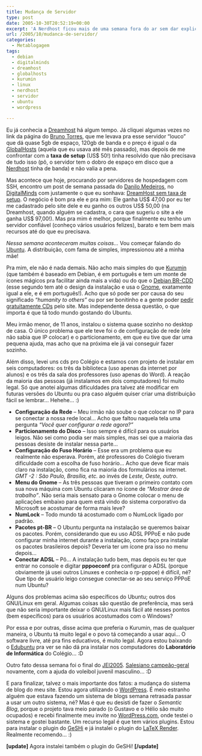 ```yaml
---
title: Mudança de Servidor
type: post
date: 2005-10-30T20:52:19+00:00
excerpt: 'A Nerdhost ficou mais de uma semana fora do ar sem dar explicações... É mole? Mas ainda bem que me livrei logo daquele servidor. Depois de googlar um pouco, encontrei a solução: Dreamhost.'
url: /2005/10/mudanca-de-servidor/
categories:
  - Metablogagem
tags:
  - debian
  - digitalminds
  - dreamhost
  - globalhosts
  - kurumin
  - linux
  - nerdhost
  - servidor
  - ubuntu
  - wordpress

---
```

Eu já conhecia a [Dreamhost][1] há algum tempo. Já cliquei algumas vezes no link da página do [Bruno Torres][2], que me levava pra esse servidor “louco” que dá quase 5gb de espaço, 120gb de banda e o preço é igual o da [GlobalHosts][3] (aquela que eu usava até mês passado), mas depois de me confrontar com a **taxa de setup** (US$ 50!) tinha resolvido que não precisava de tudo isso (pô, o servidor tem o dobro de espaço em disco que a [Nerdhost][4] tinha de banda) e não valia a pena.

Mas acontece que hoje, procurando por servidores de hospedagem com SSH, encontro um post de semana passada do [Danilo Medeiros][5], no [DigitalMinds][5] com justamente o que eu sonhava: [DreamHost sem taxa de setup][6]. O negócio é bom pra ele e pra mim: Ele ganha US$ 47,00 por eu ter me cadastrado pelo site dele e eu ganho os outros US$ 50,00 (na Dreamhost, quando alguém se cadastra, o cara que sugeriu o site a ele ganha US$ 97,00!). Mas pra mim é melhor, porque finalmente eu tenho um servidor confiável (conheço vários usuários felizes), barato e tem bem mais recursos até do que eu precisava.

_Nessa semana aconteceram muitas coisas…_ Vou começar falando do [Ubuntu][7]. A distribuição, com fama de simples, impressionou até a minha mãe!

Pra mim, ele não é nada demais. Não acho mais simples do que [Kurumin][8] (que também é baseado em Debian, é em português e tem um monte de ícones mágicos pra facilitar ainda mais a vida) ou do que o [Debian BR-CDD][9] (esse segundo tem até o design da instalação e usa o [Gnome][10], exatamente igual a ele, e é em português!). Acho que só pode ser por causa do seu significado _“humanity to others”_ ou por ser bonitinho e a gente poder [pedir gratuitamente CDs][11] pelo site. Mas independente dessa questão, o que importa é que tá todo mundo gostando do Ubuntu.

Meu irmão menor, de 11 anos, instalou o sistema quase sozinho no desktop de casa. O único problema que ele teve foi o de configuração de rede (ele não sabia que IP colocar) e o particionamento, em que eu tive que dar uma pequena ajuda, mas acho que na próxima ele já vai conseguir fazer sozinho.

Além disso, levei uns cds pro Colégio e estamos com projeto de instalar em seis computadores: os três da biblioteca (uso apenas da internet por alunos) e os três da sala dos professores (uso apenas do Word). A reação da maioria das pessoas (já instalamos em dois computadores) foi muito legal. Só que anotei algumas dificuldades pra talvez até modificar em futuras versões do Ubuntu ou pra caso alguém quiser criar uma distribuição fácil se lembrar… Hehehe… :)

  * **Configuração da Rede** – Meu irmão não soube o que colocar no IP para se conectar a nossa rede local… Acho que faltou naquela tela uma pergunta _“Você quer configurar a rede agora?”_
  * **Particionamento do Disco** – Isso sempre é difícil para os usuários leigos. Não sei como podia ser mais simples, mas sei que a maioria das pessoas desiste de instalar nessa parte…
  * **Configuração do Fuso Horário** – Esse era um problema que eu realmente não esperava. Porém, até professores do Colégio tiveram dificuldade com a escolha de fuso horário… Acho que deve ficar mais claro na instalação, como fica na maioria dos formulários na internet. _GMT -2 : São Paulo, Brasília, etc._ ao invés de _Leste, Oeste, outro_.
  * **Menu do Gnome** – As três pessoas que tiveram o primeiro contato com sua nova máquina com Ubuntu clicaram no ícone de _“Mostrar área de trabalho”_. Não seria mais sensato para o Gnome colocar o menu de aplicações embaixo para quem está vindo do sistema corporativo da Microsoft se acostumar de forma mais leve?
  * **NumLock** – Todo mundo tá acostumado com o NumLock ligado por padrão.
  * **Pacotes pt-BR** – O Ubuntu pergunta na instalação se queremos baixar os pacotes. Porém, considerando que eu uso ADSL PPPoE e não pude configurar minha internet durante a instalação, como faço pra instalar os pacotes brasileiros depois? Deveria ter um ícone pra isso no menu depois…
  * **Conectar ADSL** – Pô… A instalação tudo bem, mas depois eu ter que entrar no console e digitar **pppoeconf** pra configurar o ADSL (porque obviamente já usei outros Linuxes e conhecia o rp-pppoe) é difícil, né? Que tipo de usuário leigo consegue conectar-se ao seu serviço PPPoE num Ubuntu?

Alguns dos problemas acima são específicos do Ubuntu; outros dos GNU/Linux em geral. Algumas coisas são questão de preferência, mas será que não seria importante deixar o GNU/Linux mais fácil até nesses pontos (bem específicos) para os usuários acostumados com o Windows?

Por essa e por outras, disse acima que preferia o Kurumin, mas de qualquer maneira, o Ubuntu tá muito legal e o povo tá começando a usar aqui… O software livre, até pra fins educativos, é muito legal. Agora estou baixando o [Edubuntu][12] pra ver se não dá pra instalar nos computadores do **Laboratório de Informática** do Colégio… :D

Outro fato dessa semana foi o final do [JEI2005][13]. [Salesiano campeão-geral][14] novamente, com a ajuda do voleibol juvenil masculino… :D

E para finalizar, talvez o mais importante dos fatos: a mudança do sistema de blog do meu site. Estou agora utilizando o [WordPress][15]. É meio estranho alguém que estava fazendo um sistema de blogs semana retrasada passar a usar um outro sistema, né? Mas é que eu desisti de fazer o _Semantic Blog_, porque o projeto tava meio parado (o Gustavo e o Hélio são muito ocupados) e recebi finalmente meu invite no [WordPress.com][16], onde testei o sistema e gostei bastante. Um recurso legal é que tem vários plugins. Estou para instalar o plugin do [GeSHi][17] e já instalei o plugin do [LaTeX Render][18]. Realmente recomendo… :)

**[update]** Agora instalei também o plugin do GeSHi! **[/update]**

 [1]: http://www.dreamhost.com
 [2]: http://www.brunotorres.net
 [3]: http://www.globalhosts.com.br
 [4]: http://www.nerdhost.com.br
 [5]: http://www.digitalminds.com.br
 [6]: http://www.digitalminds.com.br/posts/2033
 [7]: http://www.ubuntu.com
 [8]: http://www.kurumin.com.br
 [9]: http://cdd.debian-br.org/project/
 [10]: http://www.gnome.org
 [11]: http://shipit.ubuntu.com
 [12]: http://www.edubuntu.org/
 [13]: http://www.correeventos.com.br/jei2005
 [14]: http://www.salesianoitajai.g12.br/?sp=vernoticia&id=72
 [15]: http://www.wordpress.org
 [16]: http://www.wordpress.com
 [17]: http://dev.wp-plugins.org/wiki/GeshiSyntaxColorer
 [18]: http://sixthform.info/steve/wordpress/index.php?p=13

